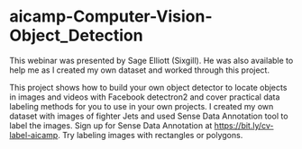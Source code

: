 # aicamp-Computer-Vision-Object_Detection

This webinar was presented by Sage Elliott (Sixgill). He was also available to help me as I created my own dataset and worked through this project.

This project shows how to build your own object detector to locate objects in images and videos with Facebook detectron2 
and cover practical data labeling methods for you to use in your own projects.
I created my own dataset with images of fighter Jets and used Sense Data Annotation tool to label the images.
Sign up for Sense Data Annotation at https://bit.ly/cv-label-aicamp. Try labeling images with rectangles or polygons.
